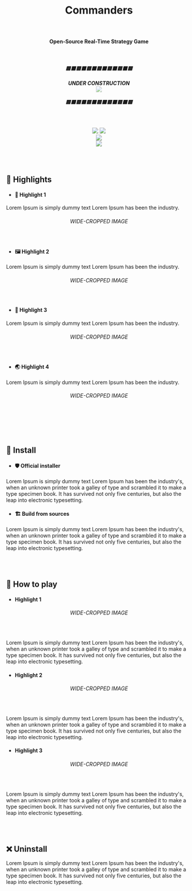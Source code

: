 ﻿# <p align="center">Commanders</p>

#### ﻿<p align="center"><b>Open-Source Real-Time Strategy Game</b></p>
<br/>



<h5 align="center">
    <b>🟨⬛🟨⬛🟨⬛🟨⬛🟨⬛🟨⬛🟨</b> 
    <br/>
    <br/>
    <b>UNDER CONSTRUCTION</b> <br/>
    <img style="opacity:0.5" src="https://img.shields.io/badge/In%20progress-Even%20if%20no%20commits-inactive" /> 
    <br/>
    <br/>
    <b>🟨⬛🟨⬛🟨⬛🟨⬛🟨⬛🟨⬛🟨</b>
</h5>

<br/>

<p style="opacity:0.8" align="center">
    <img src="https://img.shields.io/badge/-%20Commanders%20-blue" /> 
    <img src="https://img.shields.io/badge/%C2%A92022-XEROling-blue" /> 
    <br/>
    <img src="https://img.shields.io/badge/Made%20with-.NET%20C%23%20%7C%20Unity%20Engine-darkgreen"/> 
    <br/>
    <img src="https://img.shields.io/badge/Targets-Windows%20%7C%20Linux%20-purple" /> 
</p> 

<br/>
<br/>

## 🌟 Highlights

  - #### 🎨 Highlight 1
Lorem Ipsum is simply dummy text  Lorem Ipsum has been the industry.

###### <p align="center">WIDE-CROPPED IMAGE</p><br/>


  - #### 🖼 Highlight 2
Lorem Ipsum is simply dummy text  Lorem Ipsum has been the industry.

###### <p align="center">WIDE-CROPPED IMAGE</p><br/>


  - #### 👑 Highlight 3
Lorem Ipsum is simply dummy text  Lorem Ipsum has been the industry.

###### <p align="center">WIDE-CROPPED IMAGE</p><br/>


  - #### 🌏 Highlight 4
Lorem Ipsum is simply dummy text  Lorem Ipsum has been the industry.

###### <p align="center">WIDE-CROPPED IMAGE</p><br/>


<br/>
<br/>

## 🚀 Install

  - #### 🛡 Official installer
Lorem Ipsum is simply dummy text  Lorem Ipsum has been the industry's, when an unknown printer took a galley of type and scrambled it to make a type specimen book. It has survived not only five centuries, but also the leap into electronic typesetting.

  - #### 🏗 Build from sources
Lorem Ipsum is simply dummy text  Lorem Ipsum has been the industry's, when an unknown printer took a galley of type and scrambled it to make a type specimen book. It has survived not only five centuries, but also the leap into electronic typesetting.


<br/>
<br/>

## 🦾 How to play

  - #### Highlight 1
###### <p align="center">WIDE-CROPPED IMAGE</p><br/>

Lorem Ipsum is simply dummy text  Lorem Ipsum has been the industry's, when an unknown printer took a galley of type and scrambled it to make a type specimen book. It has survived not only five centuries, but also the leap into electronic typesetting.


  - #### Highlight 2
###### <p align="center">WIDE-CROPPED IMAGE</p><br/>

Lorem Ipsum is simply dummy text  Lorem Ipsum has been the industry's, when an unknown printer took a galley of type and scrambled it to make a type specimen book. It has survived not only five centuries, but also the leap into electronic typesetting.


  - #### Highlight 3
###### <p align="center">WIDE-CROPPED IMAGE</p><br/>

Lorem Ipsum is simply dummy text  Lorem Ipsum has been the industry's, when an unknown printer took a galley of type and scrambled it to make a type specimen book. It has survived not only five centuries, but also the leap into electronic typesetting.


<br/>
<br/>

## ❌ Uninstall
Lorem Ipsum is simply dummy text  Lorem Ipsum has been the industry's, when an unknown printer took a galley of type and scrambled it to make a type specimen book. It has survived not only five centuries, but also the leap into electronic typesetting.

<br/>
<br/>
